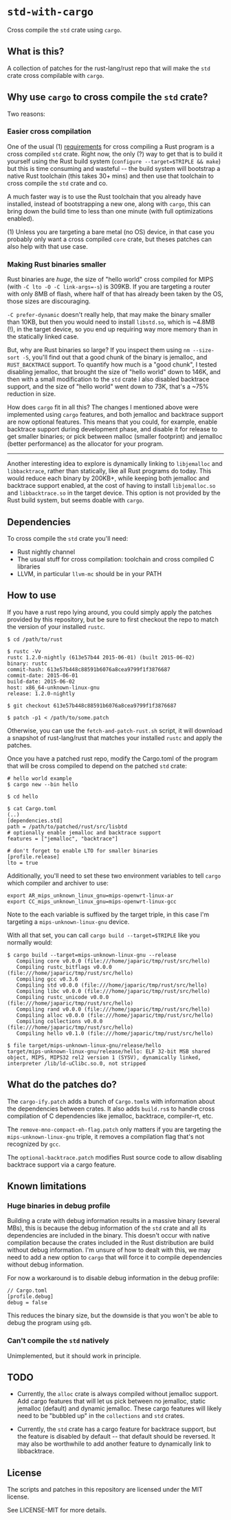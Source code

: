 # `std-with-cargo`

Cross compile the `std` crate using `cargo`.

## What is this?

A collection of patches for the rust-lang/rust repo that will make the `std` crate cross compilable
with `cargo`.

## Why use `cargo` to cross compile the `std` crate?

Two reasons:

### Easier cross compilation

One of the usual (1) [requirements] for cross compiling a Rust program is a cross compiled `std`
crate. Right now, the only (?) way to get that is to build it yourself using the Rust build system
(`configure --target=$TRIPLE && make`) but this is time consuming and wasteful -- the build
system will bootstrap a native Rust toolchain (this takes 30+ mins) and then use that toolchain to
cross compile the `std` crate and co.

[requirements]: https://github.com/japaric/rust-on-openwrt#cross-compilation-requirements

A much faster way is to use the Rust toolchain that you already have installed, instead of
bootstrapping a new one, along with `cargo`, this can bring down the build time to less than one
minute (with full optimizations enabled).

(1) Unless you are targeting a bare metal (no OS) device, in that case you probably only want a
cross compiled `core` crate, but theses patches can also help with that use case.

### Making Rust binaries smaller

Rust binaries are *huge*, the size of "hello world" cross compiled for MIPS (with
`-C lto -O -C link-args=-s`) is 309KB. If you are targeting a router with only 8MB of flash, where
half of that has already been taken by the OS, those sizes are discouraging.

`-C prefer-dynamic` doesn't really help, that may make the binary smaller than 10KB, but then you
would need to install `libstd.so`, which is ~4.8MB (!), in the target device, so you end up
requiring way more memory than in the statically linked case.

But, why are Rust binaries so large? If you inspect them using `nm --size-sort -S`, you'll find out
that a good chunk of the binary is jemalloc, and `RUST_BACKTRACE` support. To quantify how much is
a "good chunk", I tested disabling jemalloc, that brought the size of "hello world" down to 146K,
and then with a small modification to the `std` crate I also disabled backtrace support, and the
size of "hello world" went down to 73K, that's a ~75% reduction in size.

How does `cargo` fit in all this? The changes I mentioned above were implemented using `cargo`
features, and both jemalloc and backtrace support are now optional features. This means that you
could, for example, enable backtrace support during development phase, and disable it for release
to get smaller binaries; or pick between malloc (smaller footprint) and jemalloc (better
performance) as the allocator for your program.

---

Another interesting idea to explore is dynamically linking to `libjemalloc` and `libbacktrace`,
rather than statically, like all Rust programs do today. This would reduce each binary by 200KB+,
while keeping both jemalloc and backtrace support enabled, at the cost of having to install
`libjemalloc.so` and `libbacktrace.so` in the target device. This option is not provided by the
Rust build system, but seems doable with `cargo`.

## Dependencies

To cross compile the `std` crate you'll need:

- Rust nightly channel
- The usual stuff for cross compilation: toolchain and cross compiled C libraries
- LLVM, in particular `llvm-mc` should be in your PATH

## How to use

If you have a rust repo lying around, you could simply apply the patches provided by this
repository, but be sure to first checkout the repo to match the version of your installed `rustc`.

```
$ cd /path/to/rust

$ rustc -Vv
rustc 1.2.0-nightly (613e57b44 2015-06-01) (built 2015-06-02)
binary: rustc
commit-hash: 613e57b448c88591b6076a8cea9799f1f3876687
commit-date: 2015-06-01
build-date: 2015-06-02
host: x86_64-unknown-linux-gnu
release: 1.2.0-nightly

$ git checkout 613e57b448c88591b6076a8cea9799f1f3876687

$ patch -p1 < /path/to/some.patch
```

Otherwise, you can use the `fetch-and-patch-rust.sh` script, it will download a snapshot of
rust-lang/rust that matches your installed `rustc` and apply the patches.

Once you have a patched rust repo, modify the Cargo.toml of the program that will be cross compiled
to depend on the patched `std` crate:

```
# hello world example
$ cargo new --bin hello

$ cd hello

$ cat Cargo.toml
(..)
[dependencies.std]
path = /path/to/patched/rust/src/lisbtd
# optionally enable jemalloc and backtrace support
features = ["jemalloc", "backtrace"]

# don't forget to enable LTO for smaller binaries
[profile.release]
lto = true
```

Additionally, you'll need to set these two environment variables to tell `cargo` which compiler and
archiver to use:

```
export AR_mips_unknown_linux_gnu=mips-openwrt-linux-ar
export CC_mips_unknown_linux_gnu=mips-openwrt-linux-gcc
```

Note to the each variable is suffixed by the target triple, in this case I'm targeting a
`mips-unknown-linux-gnu` device.

With all that set, you can call `cargo build --target=$TRIPLE` like you normally would:

```
$ cargo build --target=mips-unknown-linux-gnu --release
   Compiling core v0.0.0 (file:///home/japaric/tmp/rust/src/hello)
   Compiling rustc_bitflags v0.0.0 (file:///home/japaric/tmp/rust/src/hello)
   Compiling gcc v0.3.6
   Compiling std v0.0.0 (file:///home/japaric/tmp/rust/src/hello)
   Compiling libc v0.0.0 (file:///home/japaric/tmp/rust/src/hello)
   Compiling rustc_unicode v0.0.0 (file:///home/japaric/tmp/rust/src/hello)
   Compiling rand v0.0.0 (file:///home/japaric/tmp/rust/src/hello)
   Compiling alloc v0.0.0 (file:///home/japaric/tmp/rust/src/hello)
   Compiling collections v0.0.0 (file:///home/japaric/tmp/rust/src/hello)
   Compiling hello v0.1.0 (file:///home/japaric/tmp/rust/src/hello)

$ file target/mips-unknown-linux-gnu/release/hello
target/mips-unknown-linux-gnu/release/hello: ELF 32-bit MSB shared object, MIPS, MIPS32 rel2 version 1 (SYSV), dynamically linked, interpreter /lib/ld-uClibc.so.0, not stripped
```

## What do the patches do?

The `cargo-ify.patch` adds a bunch of `Cargo.toml`s with information about the dependencies between
crates. It also adds `build.rs`s to handle cross compilation of C dependencies like jemalloc,
backtrace, compiler-rt, etc.

The `remove-mno-compact-eh-flag.patch` only matters if you are targeting the
`mips-unknown-linux-gnu` triple, it removes a compilation flag that's not recognized by `gcc`.

The `optional-backtrace.patch` modifies Rust source code to allow disabling backtrace support via a
cargo feature.

## Known limitations

### Huge binaries in debug profile

Building a crate with debug information results in a massive binary (several MBs), this is because
the debug information of the `std` crate and all its dependencies are included in the binary.
This doesn't occur with native compilation because the crates included in the Rust distribution
are build without debug information. I'm unsure of how to dealt with this, we may need to add a new
option to `cargo` that will force it to compile dependencies without debug information.

For now a workaround is to disable debug information in the debug profile:

```
// Cargo.toml
[profile.debug]
debug = false
```

This reduces the binary size, but the downside is that you won't be able to debug the program using
`gdb`.

### Can't compile the `std` natively

Unimplemented, but it should work in principle.

## TODO

- Currently, the `alloc` crate is always compiled without jemalloc support. Add cargo features that
  will let us pick between no jemalloc, static jemalloc (default) and dynamic jemalloc. These cargo
  features will likely need to be "bubbled up" in the `collections` and `std` crates.

- Currently, the `std` crate has a cargo feature for backtrace support, but the feature is disabled
  by default -- that default should be reversed. It may also be worthwhile to add another feature
  to dynamically link to libbacktrace.

## License

The scripts and patches in this repository are licensed under the MIT license.

See LICENSE-MIT for more details.
